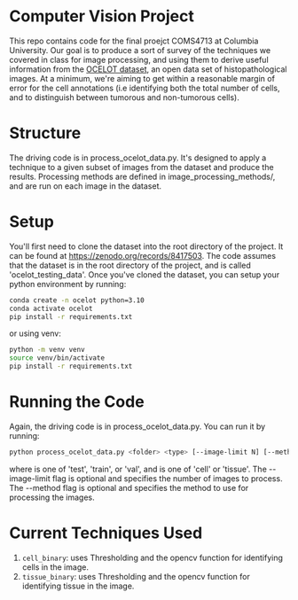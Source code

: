 # Computer Vision Project
This repo contains code for the final proejct COMS4713 at Columbia University. Our goal is to produce a sort of survey of the techniques we covered in class for image processing, and using them to derive useful information from the [OCELOT dataset](https://lunit-io.github.io/research/ocelot_dataset/), an open data set of histopathological images. At a minimum, we're aiming to get within a reasonable margin of error for the cell annotations (i.e identifying both the total number of cells, and to distinguish between tumorous and non-tumorous cells).


# Structure
The driving code is in process_ocelot_data.py. It's designed to apply a technique to a given subset of images from the dataset and produce the results. Processing methods are defined in image_processing_methods/, and are run on each image in the dataset. 


# Setup
You'll first need to clone the dataset into the root directory of the project. It can be found at https://zenodo.org/records/8417503. The code assumes that the dataset is in the root directory of the project, and is called 'ocelot_testing_data'. Once you've cloned the dataset, you can setup your python environment by running:

```bash
conda create -n ocelot python=3.10
conda activate ocelot
pip install -r requirements.txt
```

or using venv:
```bash
python -m venv venv
source venv/bin/activate
pip install -r requirements.txt
```

# Running the Code
Again, the driving code is in process_ocelot_data.py. You can run it by running:
```bash
python process_ocelot_data.py <folder> <type> [--image-limit N] [--method METHOD]
```

where <folder> is one of 'test', 'train', or 'val', and <type> is one of 'cell' or 'tissue'. The --image-limit flag is optional and specifies the number of images to process. The --method flag is optional and specifies the method to use for processing the images.



# Current Techniques Used
1. `cell_binary`: uses Thresholding and the opencv function for identifying cells in the image.
2. `tissue_binary`: uses Thresholding and the opencv function for identifying tissue in the image.

